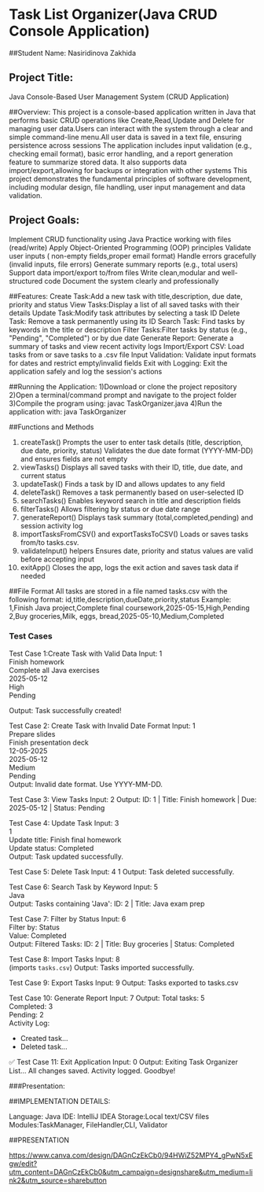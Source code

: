 # Task List Organizer(Java CRUD Console Application)
##Student Name: Nasiridinova Zakhida

## Project Title:
Java Console-Based User Management System (CRUD Application)

##Overview:
This project is a console-based application written in Java that performs basic CRUD operations like Create,Read,Update and Delete for managing user data.Users can interact with the system through a clear and simple command-line menu.All user data is saved in a text file, ensuring persistence across sessions
The application includes input validation (e.g., checking email format), basic error handling, and a report generation feature to summarize stored data. It also supports data import/export,allowing for backups or integration with other systems
This project demonstrates the fundamental principles of software development, including modular design, file handling, user input management and data validation.


## Project Goals:
Implement CRUD functionality using Java
Practice working with files (read/write)
Apply Object-Oriented Programming (OOP) principles
Validate user inputs ( non-empty fields,proper email format)
Handle errors gracefully (invalid inputs, file errors)
Generate summary reports (e.g., total users)
Support data import/export to/from files
Write clean,modular and well-structured code
Document the system clearly and professionally

##Features:
Create Task:Add a new task with title,description, due date, priority and status
View Tasks:Display a list of all saved tasks with their details
Update Task:Modify task attributes by selecting a task ID
Delete Task: Remove a task permanently using its ID
Search Task: Find tasks by keywords in the title or description
Filter Tasks:Filter tasks by status (e.g., "Pending", "Completed") or by due date
Generate Report: Generate a summary of tasks and view recent activity logs
Import/Export CSV: Load tasks from or save tasks to a .csv file
Input Validation: Validate input formats for dates and restrict empty/invalid fields
Exit with Logging: Exit the application safely and log the session's actions

##Running the Application:
1)Download or clone the project repository
2)Open a terminal/command prompt and navigate to the project folder
3)Compile the program using:
javac TaskOrganizer.java
4)Run the application with:
java TaskOrganizer

##Functions and Methods
1. createTask()
Prompts the user to enter task details (title, description, due date, priority, status)
Validates the due date format (YYYY-MM-DD) and ensures fields are not empty
2. viewTasks()
Displays all saved tasks with their ID, title, due date, and current status
3. updateTask()
Finds a task by ID and allows updates to any field
4. deleteTask()
Removes a task permanently based on user-selected ID
5. searchTasks()
Enables keyword search in title and description fields
6. filterTasks()
Allows filtering by status or due date range
7. generateReport()
Displays task summary (total,completed,pending) and session activity log
8. importTasksFromCSV() and exportTasksToCSV()
Loads or saves tasks from/to tasks.csv.
9. validateInput() helpers
Ensures date, priority and status values are valid before accepting input
10. exitApp()
Closes the app, logs the exit action and saves task data if needed

##File Format
All tasks are stored in a file named tasks.csv with the following format:
id,title,description,dueDate,priority,status
Example:
1,Finish Java project,Complete final coursework,2025-05-15,High,Pending
2,Buy groceries,Milk, eggs, bread,2025-05-10,Medium,Completed

### Test Cases
Test Case 1:Create Task with Valid Data
Input:
1  
Finish homework  
Complete all Java exercises  
2025-05-12  
High  
Pending  

Output:
Task successfully created!

Test Case 2: Create Task with Invalid Date Format
Input:
1  
Prepare slides  
Finish presentation deck  
12-05-2025  
2025-05-12  
Medium  
Pending  
Output:
Invalid date format. Use YYYY-MM-DD.

Test Case 3: View Tasks
Input:
2
Output:
ID: 1 | Title: Finish homework | Due: 2025-05-12 | Status: Pending

Test Case 4: Update Task
Input:
3  
1  
Update title: Finish final homework  
Update status: Completed  
Output:
Task updated successfully.

Test Case 5: Delete Task
Input:
4
1
Output:
Task deleted successfully.

Test Case 6: Search Task by Keyword
Input:
5  
Java  
Output:
Tasks containing 'Java':
ID: 2 | Title: Java exam prep

Test Case 7: Filter by Status
Input:
6  
Filter by: Status  
Value: Completed  
Output:
Filtered Tasks:
ID: 2 | Title: Buy groceries | Status: Completed

Test Case 8: Import Tasks
Input:
8  
(imports `tasks.csv`)
Output:
Tasks imported successfully.

Test Case 9: Export Tasks
Input:
9
Output:
Tasks exported to tasks.csv


Test Case 10: Generate Report
Input:
7
Output:
Total tasks: 5  
Completed: 3  
Pending: 2  
Activity Log:
- Created task...
- Deleted task...

✅ Test Case 11: Exit Application
Input:
0
Output:
Exiting Task Organizer List...
All changes saved.
Activity logged. Goodbye!

 ###Presentation:













##IMPLEMENTATION DETAILS:

Language: Java
IDE: IntelliJ IDEA 
Storage:Local text/CSV files
Modules:TaskManager, FileHandler,CLI, Validator


##PRESENTATION

https://www.canva.com/design/DAGnCzEkCb0/94HWiZ52MPY4_gPwN5xEgw/edit?utm_content=DAGnCzEkCb0&utm_campaign=designshare&utm_medium=link2&utm_source=sharebutton
